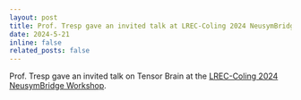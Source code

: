 ```yaml
---
layout: post
title: Prof. Tresp gave an invited talk at LREC-Coling 2024 NeusymBridge Workshop
date: 2024-5-21
inline: false
related_posts: false
---
```


Prof. Tresp gave an invited talk on Tensor Brain at the [LREC-Coling 2024 NeusymBridge Workshop](https://neusymbridge.github.io/). 
